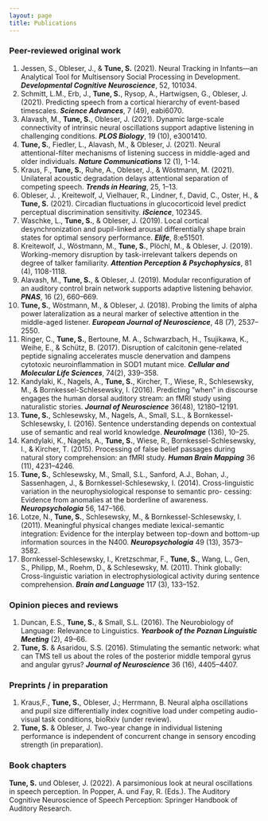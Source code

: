 ```yaml
---
layout: page
title: Publications
---
```


### Peer-reviewed original work
1. Jessen, S., Obleser, J., & **Tune, S.** (2021). Neural Tracking in Infants—an Analytical Tool for Multisensory Social Processing in Development. ***Developmental Cognitive Neuroscience***, 52, 101034. 
2. Schmitt, L.M., Erb, J., **Tune, S.**, Rysop, A., Hartwigsen, G., Obleser, J. (2021). Predicting speech from a cortical hierarchy of event-based timescales. ***Science Advances***, 7 (49), eabi6070.  
3. Alavash, M., **Tune, S.**, Obleser, J. (2021). Dynamic large-scale connectivity of intrinsic neural oscillations support adaptive listening in challenging conditions. ***PLOS Biology***, 19 (10), e3001410. 
4. **Tune, S.**, Fiedler, L., Alavash, M., & Obleser, J. (2021). Neural attentional-filter mechanisms of listening success in middle-aged and older individuals. ***Nature Communications*** 12 (1), 1-14. 
5. Kraus, F., **Tune, S.**, Ruhe, A., Obleser, J., & Wöstmann, M. (2021). Unilateral acoustic degradation delays attentional separation of competing speech. ***Trends in Hearing***, 25, 1–13.  
6. Obleser, J. , Kreitewolf, J, Vielhauer, R., Lindner, f., David, C., Oster, H., & **Tune, S.** (2021). Circadian fluctuations in glucocorticoid level predict perceptual discrimination sensitivity. ***iScience***, 102345.  
7. Waschke, L., **Tune, S.**, & Obleser, J. (2019). Local cortical desynchronization and pupil-linked arousal differentially shape brain states for optimal sensory performance. ***Elife***, 8:e51501.  
8. Kreitewolf, J., Wöstmann, M., **Tune, S.**, Plöchl, M., & Obleser, J. (2019). Working-memory disruption by task-irrelevant talkers depends on degree of talker familiarity. ***Attention Perception & Psychophysics***, 81 (4), 1108-1118.  
9. Alavash, M., **Tune, S.**, & Obleser, J. (2019). Modular reconfiguration of an auditory control brain network supports adaptive listening behavior. ***PNAS***, 16 (2), 660–669.  
10. **Tune, S.**, Wöstmann, M., & Obleser, J. (2018). Probing the limits of alpha power lateralization as a neural marker of selective attention in the middle-aged listener. ***European Journal of Neuroscience***, 48 (7), 2537–2550.  
11. Ringer, C., **Tune, S.**, Bertoune, M. A., Schwarzbach, H., Tsujikawa, K., Weihe, E., & Schütz, B. (2017). Disruption of calcitonin gene-related peptide signaling accelerates muscle denervation and dampens cytotoxic neuroinflammation in SOD1 mutant mice. ***Cellular and Molecular Life Sciences***, 74(2), 339–358.  
12. Kandylaki, K., Nagels, A., **Tune, S.**, Kircher, T., Wiese, R., Schlesewsky, M., & Bornkessel-Schlesewsky, I. (2016). Predicting ”when” in discourse engages the human dorsal auditory stream: an fMRI study using naturalistic stories. ***Journal of Neuroscience*** 36(48), 12180–12191.  
13. **Tune, S.**, Schlesewsky, M., Nagels, A., Small, S.L., & Bornkessel-Schlesewsky, I. (2016). Sentence understanding depends on contextual use of semantic and real world knowledge. ***NeuroImage*** (136), 10–25.  
14. Kandylaki, K., Nagels, A., **Tune, S.**, Wiese, R., Bornkessel-Schlesewsky, I., & Kircher, T. (2015). Processing of false belief passages during natural story comprehension: an fMRI study. ***Human Brain Mapping*** 36 (11), 4231–4246.  
15. **Tune, S.**, Schlesewsky, M., Small, S.L., Sanford, A.J., Bohan, J., Sassenhagen, J., & Bornkessel-Schlesewsky, I. (2014). Cross-linguistic variation in the neurophysiological response to semantic pro- cessing: Evidence from anomalies at the borderline of awareness. ***Neuropsychologia*** 56, 147–166.  
16. Lotze, N., **Tune, S.**, Schlesewsky, M., & Bornkessel-Schlesewsky, I. (2011). Meaningful physical changes mediate lexical-semantic integration: Evidence for the interplay between top-down and bottom-up information sources in the N400. ***Neuropsychologia*** 49 (13), 3573–3582.  
17. Bornkessel-Schlesewsky, I., Kretzschmar, F., **Tune, S.**, Wang, L., Gen, S., Philipp, M., Roehm, D., & Schlesewsky, M. (2011). Think globally: Cross-linguistic variation in electrophysiological activity during sentence comprehension. ***Brain and Language*** 117 (3), 133–152.  

### Opinion pieces and reviews
1. Duncan, E.S., **Tune, S.**, & Small, S.L. (2016). The Neurobiology of Language: Relevance to Linguistics. ***Yearbook of the Poznan Linguistic Meeting*** (2), 49–66.
2. **Tune, S.** & Asaridou, S.S. (2016). Stimulating the semantic network: what can TMS tell us about the roles of the posterior middle temporal gyrus and angular gyrus? ***Journal of Neuroscience*** 36 (16), 4405–4407.  

### Preprints / in preparation
1. Kraus,F., **Tune, S.**, Obleser, J.; Herrmann, B. Neural alpha oscillations and pupil size differentially index cognitive load under competing audio-visual task conditions, bioRxiv (under review).  
2. **Tune, S.** & Obleser, J. Two-year change in individual listening performance is independent of concurrent change in sensory encoding strength (in preparation).  

### Book chapters
**Tune, S.** und Obleser, J. (2022). A parsimonious look at neural oscillations in speech perception. In Popper, A. und Fay, R. (Eds.). The Auditory Cognitive Neuroscience of Speech Perception: Springer Handbook of Auditory Research.  
